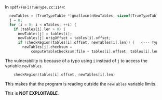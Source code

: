 In `xpdf/FoFiTrueType.cc:1144`:
```c
  newTables = (TrueTypeTable *)gmallocn(nNewTables, sizeof(TrueTypeTable));
  j = 0;
  for (i = 0; i < nTables; ++i) {
    if (tables[i].len > 0) {
      newTables[j] = tables[i];
      newTables[j].origOffset = tables[i].offset;
      if (checkRegion(tables[i].offset, newTables[i].len)) {   <--- Typo, using newTables[i] instead of newTables[j]
        newTables[j].checksum =
            computeTableChecksum(file + tables[i].offset, tables[i].len);
```

The vulnerability is because of a typo using `i` instead of `j` to access the variable `newTables`.
```c
	checkRegion(tables[i].offset, newTables[i].len)
```

This makes that the program is reading outside the `newTables` variable limits.

This is **NOT EXPLOITABLE**.
